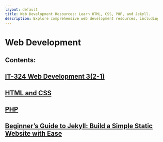 ```yaml
---
layout: default
title: Web Development Resources: Learn HTML, CSS, PHP, and Jekyll.
description: Explore comprehensive web development resources, including tutorials on HTML, CSS, PHP, and Jekyll. Perfect for beginners.
---
```


# Web Development

## Contents:

## [IT-324 Web Development 3(2-1)](/it-324/)
## [HTML and CSS](/html-css/)
## [PHP](/php/)
## [Beginner’s Guide to Jekyll: Build a Simple Static Website with Ease](/jekyll/docs/)
